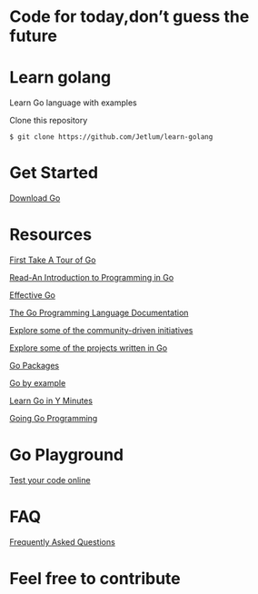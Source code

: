 # Code for today,don’t guess the future
# Learn golang

Learn Go language with examples 

Clone this repository
```
$ git clone https://github.com/Jetlum/learn-golang
```

# Get Started

[Download Go](https://golang.org/dl/) 

# Resources

[First Take A Tour of Go](http://tour.golang.org/welcome/1) 

[Read-An Introduction to Programming in Go](https://golang-book.com)

[Effective Go](https://golang.org/doc/effective_go.html)

[The Go Programming Language Documentation](https://golang.org/doc/)

[Explore some of the community-driven initiatives](https://github.com/golang/go/wiki/Learn)

[Explore some of the projects written in Go](https://github.com/golang/go/wiki/Projects)

[Go Packages](https://golang.org/pkg/)

[Go by example](https://gobyexample.com/)

[Learn Go in Y Minutes](https://learnxinyminutes.com/docs/go/)

[Going Go Programming](https://www.goinggo.net/)

# Go Playground

[Test your code online](https://play.golang.org/)

# FAQ

[Frequently Asked Questions](https://golang.org/doc/faq)

# Feel free to contribute

